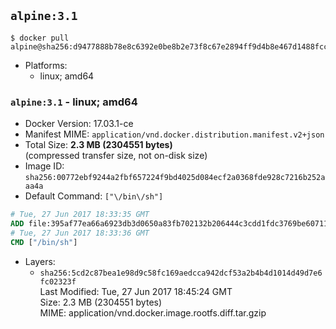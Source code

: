 ## `alpine:3.1`

```console
$ docker pull alpine@sha256:d9477888b78e8c6392e0be8b2e73f8c67e2894ff9d4b8e467d1488fcceec21c8
```

-	Platforms:
	-	linux; amd64

### `alpine:3.1` - linux; amd64

-	Docker Version: 17.03.1-ce
-	Manifest MIME: `application/vnd.docker.distribution.manifest.v2+json`
-	Total Size: **2.3 MB (2304551 bytes)**  
	(compressed transfer size, not on-disk size)
-	Image ID: `sha256:00772ebf9244a2fbf657224f9bd4025d084ecf2a0368fde928c7216b252aaa4a`
-	Default Command: `["\/bin\/sh"]`

```dockerfile
# Tue, 27 Jun 2017 18:33:35 GMT
ADD file:395af77ea66a6923db3d0650a83fb702132b206444c3cdd1fdc3769be60711e7 in / 
# Tue, 27 Jun 2017 18:33:36 GMT
CMD ["/bin/sh"]
```

-	Layers:
	-	`sha256:5cd2c87bea1e98d9c58fc169aedcca942dcf53a2b4b4d1014d49d7e6fc02323f`  
		Last Modified: Tue, 27 Jun 2017 18:45:24 GMT  
		Size: 2.3 MB (2304551 bytes)  
		MIME: application/vnd.docker.image.rootfs.diff.tar.gzip
